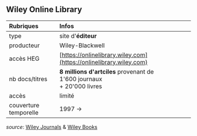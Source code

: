 ## Wiley Online Library

| Rubriques | Infos |
| :-------- | :---- |
| type | site d'**éditeur** |
| producteur | Wiley-Blackwell |
| accès HEG | [https://onlinelibrary.wiley.com](https://onlinelibrary.wiley.com) |
| nb docs/titres | **8 millions d'artciles** provenant de<br/>1'600 journaux <br/>+ 20'000 livres |
| accès | limité |
| couverture temporelle | 1997 -> |

*source*: [Wiley Journals](https://onlinelibrary.wiley.com/library-info/products/journals) & [Wiley Books](https://onlinelibrary.wiley.com/library-info/products/books)   
